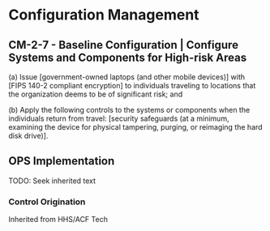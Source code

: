 # Configuration Management
## CM-2-7 - Baseline Configuration | Configure Systems and Components for High-risk Areas

(a) Issue [government-owned laptops (and other mobile devices)] with [FIPS 140-2 compliant encryption] to individuals traveling to locations that the organization deems to be of significant risk; and

(b) Apply the following controls to the systems or components when the individuals return from travel: [security safeguards (at a minimum, examining the device for physical tampering, purging, or reimaging the hard disk drive)].

## OPS Implementation

TODO: Seek inherited text

### Control Origination

Inherited from HHS/ACF Tech
